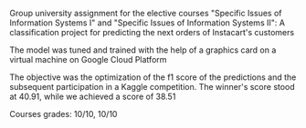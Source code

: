 Group university assignment for the elective courses "Specific Issues of Information Systems I" and "Specific Issues of Information Systems II": A classification project for predicting the next orders of Instacart's customers

The model was tuned and trained with the help of a graphics card on a virtual machine on Google Cloud Platform

The objective was the optimization of the f1 score of the predictions and the subsequent participation in a Kaggle competition. The winner's score stood at 40.91, while we achieved a score of 38.51

Courses grades: 10/10, 10/10
